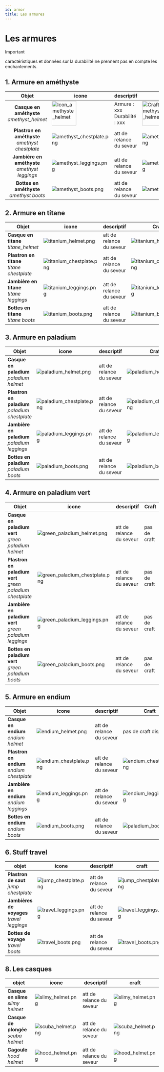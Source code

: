 ```yaml
---
id: armor
title: Les armures
---
```


# Les armures

>[!IMPORTANT]
>caractéristiques et données sur la durabilité ne prennent pas en compte les enchantements.

## 1. Armure en améthyste

| Objet | icone   | descriptif | Craft |
|:-----:|---------|:-----------|-------|
| **Casque en améthyste** <br/> *amethyst_helmet* |<img src="..%2F..%2Fstatic%2Fimg%2Fitems%2Famethyst_helmet.png" alt="Icon_amethyste_helmet" style="width: 80px; height: 80px; object-fit: cover;">| Armure : xxx <br> Durabilité : xxx | <img src="..%2F..%2Fstatic%2Fimg%2Fcrafts%2Famethyst_helmet.png" alt="Craft_amethyste_helmet" style="width: 80px; height: 80px; object-fit: cover;"> |
| **Plastron en améthyste** <br/> _amethyst chestplate_ |![amethyst_chestplate.png](..%2F..%2Fstatic%2Fimg%2Fitems%2Famethyst_chestplate.png) | att de relance du seveur |![amethyst_chestplate.png](..%2F..%2Fstatic%2Fimg%2Fcrafts%2Famethyst_chestplate.png)       |
| **Jambière en améthyste**  <br/>  _amethyst leggings_ |![amethyst_leggings.png](..%2F..%2Fstatic%2Fimg%2Fitems%2Famethyst_leggings.png)     | att de relance du seveur |![amethyst_leggings.png](..%2F..%2Fstatic%2Fimg%2Fcrafts%2Famethyst_leggings.png)       |
| **Bottes en améthyste** <br/> _amethyst boots_        |![amethyst_boots.png](..%2F..%2Fstatic%2Fimg%2Fitems%2Famethyst_boots.png) | att de relance du seveur |![amethyst_boots.png](..%2F..%2Fstatic%2Fimg%2Fcrafts%2Famethyst_boots.png)|


## 2. Armure en titane
| Objet                                      | icone  | descriptif | Craft |
|--------------------------------------------|--------|------------|-------|
| **Casque en titane** <br/> *titane_helmet*    |![titanium_helmet.png](..%2F..%2Fstatic%2Fimg%2Fitems%2Ftitanium_helmet.png)  | att de relance du seveur   |![titanium_helmet.png](..%2F..%2Fstatic%2Fimg%2Fcrafts%2Ftitanium_helmet.png)       |
| **Plastron en titane**  <br/> _titane chestplate_ |![titanium_chestplate.png](..%2F..%2Fstatic%2Fimg%2Fitems%2Ftitanium_chestplate.png)  | att de relance du seveur  |![titanium_chestplate.png](..%2F..%2Fstatic%2Fimg%2Fcrafts%2Ftitanium_chestplate.png)       |
| **Jambière en titane** <br/> _titane leggings_   |![titanium_leggings.png](..%2F..%2Fstatic%2Fimg%2Fitems%2Ftitanium_leggings.png)        |  att de relance du seveur          |![titanium_leggings.png](..%2F..%2Fstatic%2Fimg%2Fcrafts%2Ftitanium_leggings.png)       |
| **Bottes en titane** <br/> _titane boots_|![titanium_boots.png](..%2F..%2Fstatic%2Fimg%2Fitems%2Ftitanium_boots.png)|att de relance du seveur |![titanium_boots.png](..%2F..%2Fstatic%2Fimg%2Fcrafts%2Ftitanium_boots.png) |


## 3. Armure en paladium
| Objet                                             | icone   | descriptif | Craft |
|---------------------------------------------------|---------|-----------|-----|
| **Casque en paladium** <br/> _paladium helmet_      |![paladium_helmet.png](..%2F..%2Fstatic%2Fimg%2Fitems%2Fpaladium_helmet.png) | att de relance du seveur  |![paladium_helmet.png](..%2F..%2Fstatic%2Fimg%2Fcrafts%2Fpaladium_helmet.png)  |
| **Plastron en paladium** <br/> _paladium chestplate_ |![paladium_chestplate.png](..%2F..%2Fstatic%2Fimg%2Fitems%2Fpaladium_chestplate.png)  |    att de relance du seveur       |![paladium_chestplate.png](..%2F..%2Fstatic%2Fimg%2Fcrafts%2Fpaladium_chestplate.png)     |
| **Jambière en paladium** <br/> _paladium leggings_  |  ![paladium_leggings.png](..%2F..%2Fstatic%2Fimg%2Fitems%2Fpaladium_leggings.png)     |  att de relance du seveur         | ![paladium_leggings.png](..%2F..%2Fstatic%2Fimg%2Fcrafts%2Fpaladium_leggings.png)  |
| **Bottes en paladium**  <br/>  _paladium boots_|![paladium_boots.png](..%2F..%2Fstatic%2Fimg%2Fitems%2Fpaladium_boots.png) |att de relance du seveur           |![paladium_boots.png](..%2F..%2Fstatic%2Fimg%2Fcrafts%2Fpaladium_boots.png)|


## 4. Armure en paladium vert

| Objet                                               | icone   | descriptif | Craft        |
|-----------------------------------------------------|---------|------------|--------------|
| **Casque en paladium vert** <br/> _green paladium helmet_ |![green_paladium_helmet.png](..%2F..%2Fstatic%2Fimg%2Fitems%2Fgreen_paladium_helmet.png)| att de relance du seveur | pas de craft |
| **Plastron en paladium vert** <br/> _green paladium chestplate_ |![green_paladium_chestplate.png](..%2F..%2Fstatic%2Fimg%2Fitems%2Fgreen_paladium_chestplate.png)  |att de relance du seveur  | pas de craft |
| **Jambière en paladium vert** <br/> _green paladium leggings_ |![green_paladium_leggings.png](..%2F..%2Fstatic%2Fimg%2Fitems%2Fgreen_paladium_leggings.png)         |    att de relance du seveur        | pas de craft |
| **Bottes en paladium vert** <br/> _green paladium boots_|![green_paladium_boots.png](..%2F..%2Fstatic%2Fimg%2Fitems%2Fgreen_paladium_boots.png) |att de relance du seveur   | pas de craft |


## 5. Armure en endium
| Objet                                   | icone   | descriptif               | Craft                                                                              |
|-----------------------------------------|---------|--------------------------|------------------------------------------------------------------------------------|
| **Casque en endium** <br/> _endium helmet_ |![endium_helmet.png](..%2F..%2Fstatic%2Fimg%2Fitems%2Fendium_helmet.png)|att de relance du seveur| pas de craft dispo                                                                 |
| **Plastron en endium** <br/> _endium chestplate_|![endium_chestplate.png](..%2F..%2Fstatic%2Fimg%2Fitems%2Fendium_chestplate.png)  | att de relance du seveur                |![endium_chestplate.png](..%2F..%2Fstatic%2Fimg%2Fcrafts%2Fendium_chestplate.png)                |
| **Jambière en endium** <br/> _endium leggings_|![endium_leggings.png](..%2F..%2Fstatic%2Fimg%2Fitems%2Fendium_leggings.png)         | att de relance du seveur                         |![endium_leggings.png](..%2F..%2Fstatic%2Fimg%2Fcrafts%2Fendium_leggings.png)  |
| **Bottes en endium**  <br/> _endium boots_|![endium_boots.png](..%2F..%2Fstatic%2Fimg%2Fitems%2Fendium_boots.png) | att de relance du seveur |![paladium_boots.png](..%2F..%2Fstatic%2Fimg%2Fcrafts%2Fpaladium_boots.png)         |


## 6. Stuff travel

| objet                                     | icone    | descriptif | craft |
|-------------------------------------------|----------|------------|-------|
| **Plastron de saut** <br/> _jump chestplate_    |![jump_chestplate.png](..%2F..%2Fstatic%2Fimg%2Fitems%2Fjump_chestplate.png) |att de relance du seveur  |![jump_chestplate.png](..%2F..%2Fstatic%2Fimg%2Fcrafts%2Fjump_chestplate.png)       |
| **Jambières de voyages** <br/> _travel leggings_ |![travel_leggings.png](..%2F..%2Fstatic%2Fimg%2Fitems%2Ftravel_leggings.png)  |att de relance du seveur|![travel_leggings.png](..%2F..%2Fstatic%2Fimg%2Fcrafts%2Ftravel_leggings.png)       |
| **Bottes de voyage** <br/> _travel boots_|![travel_boots.png](..%2F..%2Fstatic%2Fimg%2Fitems%2Ftravel_boots.png) |att de relance du seveur |![travel_boots.png](..%2F..%2Fstatic%2Fimg%2Fcrafts%2Ftravel_boots.png)       |


## 8. Les casques


| objet                               | icone    | descriptif | craft |
|-------------------------------------|----------|------------|-------|
| **Casque en slime** <br/> _slimy helmet_|![slimy_helmet.png](..%2F..%2Fstatic%2Fimg%2Fitems%2Fslimy_helmet.png)|att de relance du seveur  |![slimy_helmet.png](..%2F..%2Fstatic%2Fimg%2Fcrafts%2Fslimy_helmet.png)       |
| **Casque de plongée** <br/> _scuba helmet_ |![scuba_helmet.png](..%2F..%2Fstatic%2Fimg%2Fitems%2Fscuba_helmet.png) |att de relance du seveur|![scuba_helmet.png](..%2F..%2Fstatic%2Fimg%2Fcrafts%2Fscuba_helmet.png)       |
| **Cagoule** <br/> _hood helmet_           |![hood_helmet.png](..%2F..%2Fstatic%2Fimg%2Fitems%2Fhood_helmet.png)|att de relance du seveur |![hood_helmet.png](..%2F..%2Fstatic%2Fimg%2Fcrafts%2Fhood_helmet.png)       |